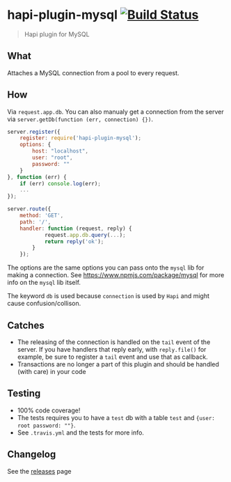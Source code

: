 # hapi-plugin-mysql [![Build Status](https://travis-ci.org/Salesflare/hapi-plugin-mysql.svg?branch=master)](https://travis-ci.org/Salesflare/hapi-plugin-mysql)
> Hapi plugin for MySQL


## What
Attaches a MySQL connection from a pool to every request.

## How
Via `request.app.db`. You can also manualy get a connection from the server via `server.getDb(function (err, connection) {})`.

```javascript
server.register({
	register: require('hapi-plugin-mysql');
	options: {
		host: "localhost",
		user: "root",
		password: ""
	}
}, function (err) {
	if (err) console.log(err);
	...
});

server.route({ 
	method: 'GET', 
	path: '/', 
	handler: function (request, reply) { 
			request.app.db.query(...);
			return reply('ok'); 
		} 
	});
```

The options are the same options you can pass onto the `mysql` lib for making a connection. See https://www.npmjs.com/package/mysql for more info on the `mysql` lib itself.

The keyword `db` is used because `connection` is used by `Hapi` and might cause confusion/collison.

## Catches

- The releasing of the connection is handled on the `tail` event of the server. If you have handlers that reply early, with `reply.file()` for example, be sure to register a `tail` event and use that as callback.
- Transactions are no longer a part of this plugin and should be handled (with care) in your code

## Testing
* 100% code coverage!
* The tests requires you to have a `test` db with a table  `test` and `{user: root password: ""}`. 
* See `.travis.yml` and the tests for more info.

## Changelog 
See the [releases](https://github.com/Salesflare/hapi-plugin-mysql/releases) page
